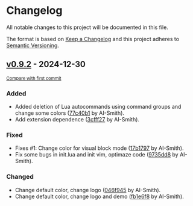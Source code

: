 # Changelog

All notable changes to this project will be documented in this file.

The format is based on [Keep a Changelog](http://keepachangelog.com/en/1.0.0/)
and this project adheres to [Semantic Versioning](http://semver.org/spec/v2.0.0.html).

<!-- insertion marker -->
## [v0.9.2]() - 2024-12-30

<small>[Compare with first commit]()</small>

### Added

- Added deletion of Lua autocommands using command groups and change some colors ([77c40b1]() by AI-Smith).
- Add extension dependence ([3cfff27]() by AI-Smith).

### Fixed

- Fixes #1: Change color for visual block mode ([17b1797]() by AI-Smith).
- Fix some bugs in init.lua and init vim, optimaze code ([9735dd8]() by AI-Smith).

### Changed

- Change default color, change logo ([046f945]() by AI-Smith).
- Change default color, change logo and demo ([fb1e6f8]() by AI-Smith).

